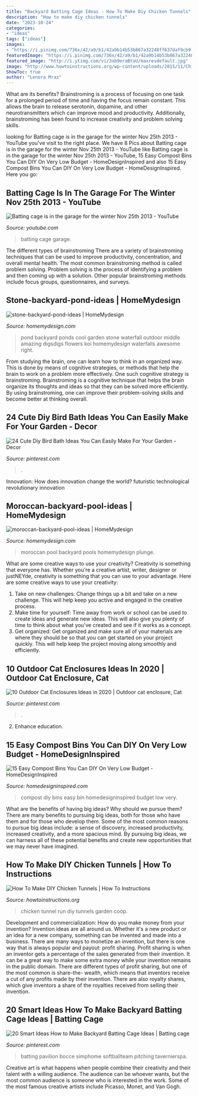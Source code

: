 ```yaml
---
title: "Backyard Batting Cage Ideas - How To Make Diy Chicken Tunnels"
description: "How to make diy chicken tunnels"
date: "2023-10-24"
categories:
- "ideas"
tags: ["ideas"]
images:
- "https://i.pinimg.com/736x/42/a9/b1/42a9b14b53b867a32248ff637daf9cb9.jpg"
featuredImage: "https://i.pinimg.com/736x/42/a9/b1/42a9b14b53b867a32248ff637daf9cb9.jpg"
featured_image: "http://i.ytimg.com/vi/3ob9eraBtoU/maxresdefault.jpg"
image: "http://www.howtoinstructions.org/wp-content/uploads/2015/11/Chicken-Tunnel-1.jpg"
ShowToc: true
author: "Lenora Mraz"
---
```



What are its benefits?
Brainstroming is a process of focusing on one task for a prolonged period of time and having the focus remain constant. This allows the brain to release serotonin, dopamine, and other neurotransmitters which can improve mood and productivity. Additionally, brainstroming has been found to increase creativity and problem solving skills.

	

		
looking for Batting cage is in the garage for the winter Nov 25th 2013 - YouTube you've visit to the right place. We have 8 Pics about Batting cage is in the garage for the winter Nov 25th 2013 - YouTube like Batting cage is in the garage for the winter Nov 25th 2013 - YouTube, 15 Easy Compost Bins You Can DIY On Very Low Budget - HomeDesignInspired and also 15 Easy Compost Bins You Can DIY On Very Low Budget - HomeDesignInspired. Here you go:
		
    
## Batting Cage Is In The Garage For The Winter Nov 25th 2013 - YouTube

<img loading=lazy src="http://i.ytimg.com/vi/3ob9eraBtoU/maxresdefault.jpg" onerror="this.onerror=null;this.src='https://tse3.mm.bing.net/th?id=OIP._zEIGcRucA0HWLlctXY5egHaEK&amp;pid=15.1';" alt="Batting cage is in the garage for the winter Nov 25th 2013 - YouTube">

_Source: youtube.com_

>batting cage garage. 

	

The different types of brainstroming
There are a variety of brainstroming techniques that can be used to improve productivity, concentration, and overall mental health. The most common brainstroming method is called problem solving. Problem solving is the process of identifying a problem and then coming up with a solution. Other popular brainstroming methods include focus groups, questionnaires, and surveys.

    
## Stone-backyard-pond-ideas | HomeMydesign

<img loading=lazy src="https://homemydesign.com/wp-content/uploads/2015/04/stone-backyard-pond-ideas.jpg" onerror="this.onerror=null;this.src='https://tse2.mm.bing.net/th?id=OIP.flCd3uYMLZ-fH6xsDpyiBwHaLH&amp;pid=15.1';" alt="stone-backyard-pond-ideas | HomeMydesign">

_Source: homemydesign.com_

>pond backyard ponds cool garden stone waterfall outdoor middle amazing digsdigs flowers koi homemydesign waterfalls awesome right. 

	

From studying the brain, one can learn how to think in an organized way. This is done by means of cognitive strategies, or methods that help the brain to work on a problem more effectively. One such cognitive strategy is brainstroming. Brainstroming is a cognitive technique that helps the brain organize its thoughts and ideas so that they can be solved more efficiently. By using brainstroming, one can improve their problem-solving skills and become better at thinking overall.

    
## 24 Cute Diy Bird Bath Ideas You Can Easily Make For Your Garden - Decor

<img loading=lazy src="https://i.pinimg.com/736x/a6/45/de/a645de343db63c6589d2dd5894abefb7.jpg" onerror="this.onerror=null;this.src='https://tse4.mm.bing.net/th?id=OIP.aiCUAZT76_p5rJwEq-iHWAHaQJ&amp;pid=15.1';" alt="24 Cute Diy Bird Bath Ideas You Can Easily Make For Your Garden - Decor">

_Source: pinterest.com_

>. 

	

Innovation: How does innovation change the world?
futuristic 
technological 
revolutionary
innovation

    
## Moroccan-backyard-pool-ideas | HomeMydesign

<img loading=lazy src="https://homemydesign.com/wp-content/uploads/2016/07/moroccan-backyard-pool-ideas.jpg" onerror="this.onerror=null;this.src='https://tse3.mm.bing.net/th?id=OIP.qqPikPHBqF9FTdanoaHBoQHaLH&amp;pid=15.1';" alt="moroccan-backyard-pool-ideas | HomeMydesign">

_Source: homemydesign.com_

>moroccan pool backyard pools homemydesign plunge. 

	

What are some creative ways to use your creativity?
Creativity is something that everyone has. Whether you're a creative artist, writer, designer or justNEYde, creativity is something that you can use to your advantage. Here are some creative ways to use your creativity: 
1. Take on new challenges: Change things up a bit and take on a new challenge. This will help keep you active and engaged in the creative process. 
2. Make time for yourself: Time away from work or school can be used to create ideas and generate new ideas. This will also give you plenty of time to think about what you've created and see if it works as a concept. 
3. Get organized: Get organized and make sure all of your materials are where they should be so that you can get started on your project quickly. This will help keep the project moving along smoothly and efficiently. 

    
## 10 Outdoor Cat Enclosures Ideas In 2020 | Outdoor Cat Enclosure, Cat

<img loading=lazy src="https://i.pinimg.com/736x/c6/bf/79/c6bf79f66eb064336efdc6424b2b9ce5.jpg" onerror="this.onerror=null;this.src='https://tse2.mm.bing.net/th?id=OIP.0aOFOj6U3siIyLU1xIn__wHaJ3&amp;pid=15.1';" alt="10 Outdoor Cat Enclosures Ideas in 2020 | Outdoor cat enclosure, Cat">

_Source: pinterest.com_

>. 

	

2) Enhance education.

    
## 15 Easy Compost Bins You Can DIY On Very Low Budget - HomeDesignInspired

<img loading=lazy src="http://www.homedesigninspired.com/wp-content/uploads/2018/01/diy-compost-bin-ideas-4.jpg" onerror="this.onerror=null;this.src='https://tse1.mm.bing.net/th?id=OIP.mdMZFTwzHneMOeWek4ECmAHaSi&amp;pid=15.1';" alt="15 Easy Compost Bins You Can DIY On Very Low Budget - HomeDesignInspired">

_Source: homedesigninspired.com_

>compost diy bins easy bin homedesigninspired budget low very. 

	

What are the benefits of having big ideas? Why should we pursue them?
There are many benefits to pursuing big ideas, both for those who have them and for those who develop them. Some of the most common reasons to pursue big ideas include: a sense of discovery, increased productivity, increased creativity, and a more spacious mind. By pursuing big ideas, we can harness all of these potential benefits and create new opportunities that we may never have imagined.

    
## How To Make DIY Chicken Tunnels | How To Instructions

<img loading=lazy src="http://www.howtoinstructions.org/wp-content/uploads/2015/11/Chicken-Tunnel-1.jpg" onerror="this.onerror=null;this.src='https://tse3.mm.bing.net/th?id=OIP.C4OMxz2txbh30YUq1DwMogHaJ4&amp;pid=15.1';" alt="How To Make DIY Chicken Tunnels | How To Instructions">

_Source: howtoinstructions.org_

>chicken tunnel run diy tunnels garden coop. 

	

Development and commercialization: How do you make money from your invention?
Invention ideas are all around us. Whether it's a new product or an idea for a new company, something can be invented and made into a business. There are many ways to monetize an invention, but there is one way that is always popular and payout: profit sharing. Profit sharing is when an inventor gets a percentage of the sales generated from their invention. It can be a great way to make some extra money while your invention remains in the public domain. There are different types of profit sharing, but one of the most common is share-the- wealth, which means that inventors receive a cut of any profits made by their invention. There are also royalty shares, which give inventors a share of the royalties received from selling their invention.

    
## 20 Smart Ideas How To Make Backyard Batting Cage Ideas | Batting Cage

<img loading=lazy src="https://i.pinimg.com/736x/42/a9/b1/42a9b14b53b867a32248ff637daf9cb9.jpg" onerror="this.onerror=null;this.src='https://tse2.mm.bing.net/th?id=OIP.mNfClvQjkeCsCOySSr7w9QHaEK&amp;pid=15.1';" alt="20 Smart Ideas How to Make Backyard Batting Cage Ideas | Batting cage">

_Source: pinterest.com_

>batting pavilion bocce simphome softballteam pitching tavernierspa. 

	

Creative art is what happens when people combine their creativity and their talent with a willing audience. The audience can be whoever wants, but the most common audience is someone who is interested in the work. Some of the most famous creative artists include Picasso, Monet, and Van Gogh.

